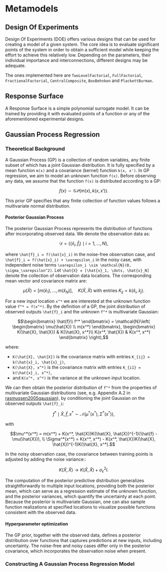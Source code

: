 # Metamodels

## Design Of Experiments

Design Of Experiments (DOE) offers various designs that can be used for creating a model of a given system. The core idea is to evaluate significant points of the system in order to obtain a sufficient model while keeping the effort to achieve this relatively low. Depending on the parameters, their individual importance and interconnections, different designs may be adequate.

The ones implemented here are `TwoLevelFactorial`, `FullFactorial`, `FractionalFactorial`, `CentralComposite`, `BoxBehnken` and `PlackettBurman`.

## Response Surface

A Response Surface is a simple polynomial surrogate model. It can be trained by providing it with evaluated points of a function or any of the aforementioned experimental designs.

## Gaussian Process Regression

### Theoretical Background
A Gaussian Process (GP) is a collection of random variables, any finite subset of which has a joint Gaussian distribution. It is fully specified by a mean function ``m(x)`` and a covariance (kernel) function ``k(x, x')``. In GP regression, we aim to model an unknown function ``f(x)``. Before observing any data, we assume that the function ``f(x)`` is distributed according to a GP:

```math
f(x) \sim \mathcal{G}\mathcal{P}\left( m(x), k(x, x')  \right).
```

This prior GP specifies that any finite collection of function values follows a multivariate normal distribution. 

#### Posterior Gaussian Process
The posterior Gaussian Process represents the distribution of functions after incorporating observed data. We denote the observation data as: 

```math
\mathcal{D} = \lbrace (\hat{x}_i, \hat{f}_i) \mid i=1, \dots, N \rbrace,
```

where ``\hat{f}_i = f(\hat{x}_i)`` in the noise-free observation case, and ``\hat{f}_i = f(\hat{x}_i) + \varepsilon_i`` in the noisy case, with independent noise terms ``\varepsilon_i \sim \mathcal{N}(0, \sigma_\varepsilon^2)``. Let ``\hat{X} = [\hat{x}_1, \dots, \hat{x}_N]`` denote the collection of observation data locations. The corresponding mean vector and covariance matrix are:

```math
\mu(\hat{X}) = [m(\hat{x}_1), \dots, m(\hat{x}_N)], \quad K(\hat{X}, \hat{X}) \text{ with entries } K_{ij} = k(\hat{x}_i, \hat{x}_j).
 ```

For a new input location ``x^*`` we are interested at the unknown function value ``f^* = f(x^*)``. By the definition of a GP, the joint distribution of observed outputs ``\hat{f}_i`` and the unknown ``f^*`` is multivariate Gaussian:

```math
\begin{bmatrix} \hat{f}\\ f^* \end{bmatrix} = \mathcal{N}\left( \begin{bmatrix} \mu(\hat{X}) \\ m(x^*) \end{bmatrix},  \begin{bmatrix} K(\hat{X}, \hat{X}) & K(\hat{X}, x^*)\\ K(x^*, \hat{X}) & K(x^*, x^*) \end{bmatrix} \right),
```

where:
- ``K(\hat{X}, \hat{X})`` is the covariance matrix with entries ``K_{ij} = k(\hat{x}_i, \hat{x}_j)``,
- ``K(\hat{X}, x^*)`` is the covariance matrix with entries ``K_{i1} = k(\hat{x}_i, x^*)``,
- and ``K(x^*, x^*)`` is the variance at the unknown input location.

We can then obtain the posterior distribution of ``f^*`` from the properties of multivariate Gaussian distributions (see, e.g. Appendix A.2 in [rasmussen2005gaussian](@cite)), by conditioning the joint Gaussian on the observed outputs ``\hat{f}_i``:

```math
f^* \mid \hat{X}, \hat{f}, x^* \sim \mathcal{N}(\mu^*(x^*), \Sigma^*(x^*)),
```

with 

```math
\mu^*(x^*) = m(x^*) + K(x^*, \hat{X})K(\hat{X}, \hat{X})^{-1}(\hat{f} - \mu(\hat{X})), \\
\Sigma^*(x^*) = K(x^*, x^*) - K(x^*, \hat{X})K(\hat{X}, \hat{X})^{-1}K(\hat{X}, x^*).
```

In the noisy observation case, the covariance between training points is adjusted by adding the noise variance::

```math
K(\hat{X}, \hat{X}) \rightarrow K(\hat{X}, \hat{X}) + \sigma^2_{\varepsilon}I.
```

The computation of the posterior predictive distribution generalizes straightforwardly to multiple input locations, providing both the posterior mean, which can serve as a regression estimate of the unknown function, and the posterior variances, which quantify the uncertainty at each point. Because the posterior is multivariate Gaussian, one can also sample function realizations at specified locations to visualize possible functions consistent with the observed data.

#### Hyperparameter optimization
The GP prior, together with the observed data, defines a posterior distribution over functions that captures predictions at new inputs, including uncertainty. The noise-free and noisy cases differ only in the posterior covariance, which incorporates the observation noise when present.

### Constructing A Gaussian Process Regression Model